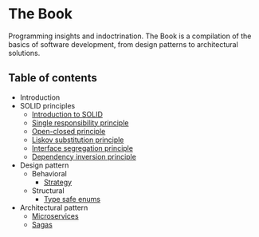 # The Book
Programming insights and indoctrination. The Book is a compilation of the basics of software development, from design patterns to architectural solutions.

## Table of contents
- Introduction
- SOLID principles
  - [Introduction to SOLID](./solid_principles/introduction.md)
  - [Single responsibility principle](./solid_principles/single_responsibility_principle.md)
  - [Open-closed principle](./solid_principles/open_closed_principle.md)
  - [Liskov substitution principle](./solid_principles/liskov_substitution_principle.md)
  - [Interface segregation principle](./solid_principles/interface_segregation_principle.md)
  - [Dependency inversion principle](./solid_principles/dependency_inversion_principle.md)
- Design pattern
  - Behavioral
    - [Strategy](./design_pattern/strategy_pattern.md)
  - Structural
    - [Type safe enums](./design_pattern/type_safe_enum_pattern.md)
- Architectural pattern
  - [Microservices](./architectural_pattern/microservices.md)
  - [Sagas](./architectural_pattern/sagas_pattern.md)
